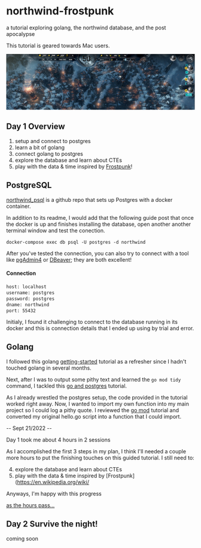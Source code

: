 # northwind-frostpunk
a tutorial exploring golang, the northwind database, and the post apocalypse 

This tutorial is geared towards Mac users.

<img src="frostpunk.png" />

## Day 1 Overview

1. setup and connect to postgres
2. learn a bit of golang 
3. connect golang to postgres
4. explore the database and learn about CTEs
5. play with the data & time inspired by [Frostpunk](https://en.wikipedia.org/wiki/Frostpunk)!

## PostgreSQL 

[northwind_psql](https://github.com/pthom/northwind_psql) is a github repo that sets up Postgres with a docker container. 

In addition to its readme, I would add that the following guide post that once the docker is up and finishes installing the database, open another another terminal window and test the conection.  

```
docker-compose exec db psql -U postgres -d northwind
```

After you've tested the connection, you can also try to connect with a tool like [pgAdmin4](https://www.pgadmin.org/) or [DBeaver](https://dbeaver.io/); they are both excellent! 

#### Connection 

```
host: localhost
username: postgres 
password: postgres 
dname: northwind 
port: 55432 
```

Initialy, I found it challenging to connect to the database running in its docker and this is connection details that I ended up using by trial and error.

## Golang

I followed this golang [getting-started](https://go.dev/doc/tutorial/getting-started) tutorial as a refresher since I hadn't touched golang in several months.

Next, after I was to output some pithy text and learned the `go mod tidy` command, I tackled this [go and postgres](https://www.calhoun.io/connecting-to-a-postgresql-database-with-gos-database-sql-package/) tutorial. 

As I already wrestled the postgres setup, the code provided in the tutorial worked right away. Now, I wanted to import my own function into my main project so I could log a pithy quote. I reviewed the [go mod](https://go.dev/doc/tutorial/create-module) tutorial and converted my original hello.go script into a function that I could import.  

-- Sept 21/2022 -- 

Day 1 took me about 4 hours in 2 sessions

As I accomplished the first 3 steps in my plan, I think I'll needed a couple more hours to put the finishing touches on this guided tutorial. I still need to:

4. explore the database and learn about CTEs
5. play with the data & time inspired by [Frostpunk](https://en.wikipedia.org/wiki/

Anyways, I'm happy with this progress

[as the hours pass...](https://www.youtube.com/watch?v=RQBDSciMe8c)

## Day 2 Survive the night! 

coming soon












